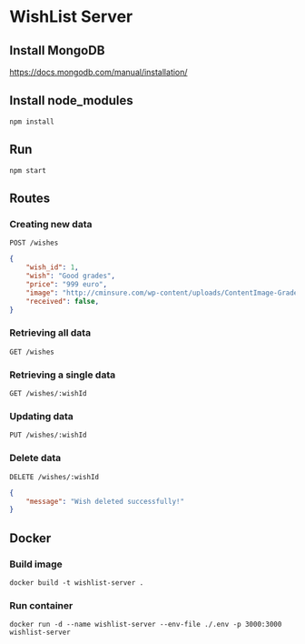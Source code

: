 # WishList Server

## Install MongoDB
https://docs.mongodb.com/manual/installation/

## Install node_modules

```
npm install
```

## Run

```
npm start
``` 

## Routes

### Creating new data

`POST /wishes`
```json
{
    "wish_id": 1,
    "wish": "Good grades",
    "price": "999 euro",
    "image": "http://cminsure.com/wp-content/uploads/ContentImage-GradeAPlus.jpg-550x0.jpg",
    "received": false,
}
```

### Retrieving all data

`GET /wishes`

### Retrieving a single data

`GET /wishes/:wishId`


### Updating data

`PUT /wishes/:wishId`

 ### Delete data
`DELETE /wishes/:wishId`

```json
{
    "message": "Wish deleted successfully!"
}
```

## Docker

### Build image
```
docker build -t wishlist-server .
```

### Run container
```
docker run -d --name wishlist-server --env-file ./.env -p 3000:3000  wishlist-server
```


